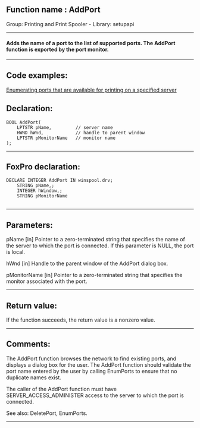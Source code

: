 
## Function name : AddPort
Group: Printing and Print Spooler - Library: setupapi    
***  


#### Adds the name of a port to the list of supported ports. The AddPort function is exported by the port monitor.
***  


## Code examples:
[Enumerating ports that are available for printing on a specified server](../../samples/sample_334.md)  

## Declaration:
```foxpro  
BOOL AddPort(
	LPTSTR pName,         // server name
	HWND hWnd,            // handle to parent window
	LPTSTR pMonitorName   // monitor name
);  
```  
***  


## FoxPro declaration:
```foxpro  
DECLARE INTEGER AddPort IN winspool.drv;
	STRING pName,;
	INTEGER hWindow,;
	STRING pMonitorName
  
```  
***  


## Parameters:
pName 
[in] Pointer to a zero-terminated string that specifies the name of the server to which the port is connected. If this parameter is NULL, the port is local. 

hWnd 
[in] Handle to the parent window of the AddPort dialog box. 

pMonitorName 
[in] Pointer to a zero-terminated string that specifies the monitor associated with the port.   
***  


## Return value:
If the function succeeds, the return value is a nonzero value.  
***  


## Comments:
The AddPort function browses the network to find existing ports, and displays a dialog box for the user. The AddPort function should validate the port name entered by the user by calling EnumPorts to ensure that no duplicate names exist.  
  
The caller of the AddPort function must have SERVER_ACCESS_ADMINISTER access to the server to which the port is connected.  
  
See also: DeletePort, EnumPorts.  
  
***  

